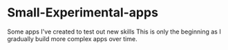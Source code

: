 # Small-Experimental-apps
Some apps I've created to test out new skills
This is only the beginning as I gradually build more complex apps over time.
